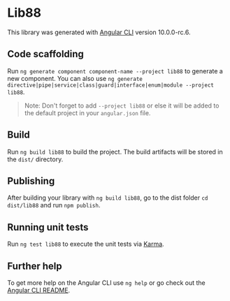 # Lib88

This library was generated with [Angular CLI](https://github.com/angular/angular-cli) version 10.0.0-rc.6.

## Code scaffolding

Run `ng generate component component-name --project lib88` to generate a new component. You can also use `ng generate directive|pipe|service|class|guard|interface|enum|module --project lib88`.
> Note: Don't forget to add `--project lib88` or else it will be added to the default project in your `angular.json` file. 

## Build

Run `ng build lib88` to build the project. The build artifacts will be stored in the `dist/` directory.

## Publishing

After building your library with `ng build lib88`, go to the dist folder `cd dist/lib88` and run `npm publish`.

## Running unit tests

Run `ng test lib88` to execute the unit tests via [Karma](https://karma-runner.github.io).

## Further help

To get more help on the Angular CLI use `ng help` or go check out the [Angular CLI README](https://github.com/angular/angular-cli/blob/master/README.md).
